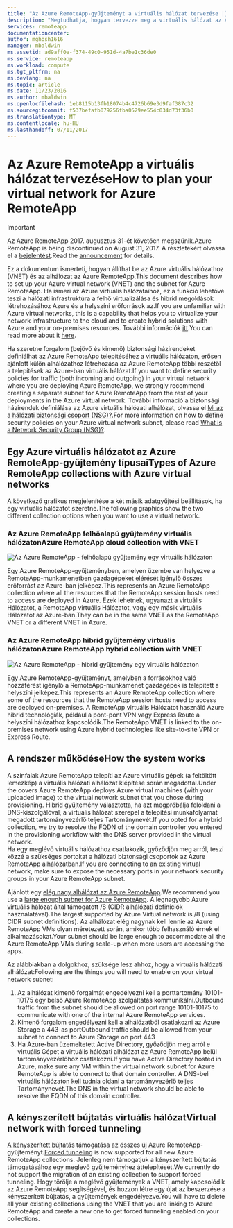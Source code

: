 ```yaml
---
title: "Az Azure RemoteApp-gyűjteményt a virtuális hálózat tervezése |} Microsoft Docs"
description: "Megtudhatja, hogyan tervezze meg a virtuális hálózat az Azure RemoteApp-gyűjteményt."
services: remoteapp
documentationcenter: 
author: mghosh1616
manager: mbaldwin
ms.assetid: ad9aff0e-f374-49c0-951d-4a7be1c36de0
ms.service: remoteapp
ms.workload: compute
ms.tgt_pltfrm: na
ms.devlang: na
ms.topic: article
ms.date: 11/23/2016
ms.author: mbaldwin
ms.openlocfilehash: 1eb8115b13fb18074b4c4726b69e3d9faf387c32
ms.sourcegitcommit: f537befafb079256fba0529ee554c034d73f36b0
ms.translationtype: MT
ms.contentlocale: hu-HU
ms.lasthandoff: 07/11/2017
---
```

# <a name="how-to-plan-your-virtual-network-for-azure-remoteapp"></a><span data-ttu-id="6fd18-103">Az Azure RemoteApp a virtuális hálózat tervezése</span><span class="sxs-lookup"><span data-stu-id="6fd18-103">How to plan your virtual network for Azure RemoteApp</span></span>
> [!IMPORTANT]
> <span data-ttu-id="6fd18-104">Az Azure RemoteApp 2017. augusztus 31-ét követően megszűnik.</span><span class="sxs-lookup"><span data-stu-id="6fd18-104">Azure RemoteApp is being discontinued on August 31, 2017.</span></span> <span data-ttu-id="6fd18-105">A részletekért olvassa el a [bejelentést](https://go.microsoft.com/fwlink/?linkid=821148).</span><span class="sxs-lookup"><span data-stu-id="6fd18-105">Read the [announcement](https://go.microsoft.com/fwlink/?linkid=821148) for details.</span></span>
> 
> 

<span data-ttu-id="6fd18-106">Ez a dokumentum ismerteti, hogyan állíthat be az Azure virtuális hálózathoz (VNET) és az alhálózat az Azure RemoteApp.</span><span class="sxs-lookup"><span data-stu-id="6fd18-106">This document describes how to set up your Azure virtual network (VNET) and the subnet for Azure RemoteApp.</span></span> <span data-ttu-id="6fd18-107">Ha ismeri az Azure virtuális hálózataihoz, ez a funkció lehetővé teszi a hálózati infrastruktúra a felhő virtualizálása és hibrid megoldások létrehozásához Azure és a helyszíni erőforrások az.</span><span class="sxs-lookup"><span data-stu-id="6fd18-107">If you are unfamiliar with Azure virtual networks, this is a capability that helps you to virtualize your network infrastructure to the cloud and to create hybrid solutions with Azure and your on-premises resources.</span></span> <span data-ttu-id="6fd18-108">További információk [itt](../virtual-network/virtual-networks-overview.md).</span><span class="sxs-lookup"><span data-stu-id="6fd18-108">You can read more about it [here](../virtual-network/virtual-networks-overview.md).</span></span>

<span data-ttu-id="6fd18-109">Ha szeretne forgalom (bejövő és kimenő) biztonsági házirendeket definiálhat az Azure RemoteApp telepítéséhez a virtuális hálózaton, erősen ajánlott külön alhálózathoz létrehozása az Azure RemoteApp többi részétől a telepítések az Azure-ban virtuális hálózat.</span><span class="sxs-lookup"><span data-stu-id="6fd18-109">If you want to define security policies for traffic (both incoming and outgoing) in your virtual network where you are deploying Azure RemoteApp, we strongly recommend creating a separate subnet for Azure RemoteApp from the rest of your deployments in the Azure virtual network.</span></span> <span data-ttu-id="6fd18-110">További információ a biztonsági házirendek definiálása az Azure virtuális hálózati alhálózat, olvassa el [Mi az a hálózati biztonsági csoport (NSG)?](../virtual-network/virtual-networks-nsg.md).</span><span class="sxs-lookup"><span data-stu-id="6fd18-110">For more information on how to define security policies on your Azure virtual network subnet, please read [What is a Network Security Group (NSG)?](../virtual-network/virtual-networks-nsg.md).</span></span>

## <a name="types-of-azure-remoteapp-collections-with-azure-virtual-networks"></a><span data-ttu-id="6fd18-111">Egy Azure virtuális hálózatot az Azure RemoteApp-gyűjtemény típusai</span><span class="sxs-lookup"><span data-stu-id="6fd18-111">Types of Azure RemoteApp collections with Azure virtual networks</span></span>
<span data-ttu-id="6fd18-112">A következő grafikus megjelenítése a két másik adatgyűjtési beállítások, ha egy virtuális hálózatot szeretne.</span><span class="sxs-lookup"><span data-stu-id="6fd18-112">The following graphics show the two different collection options when you want to use a virtual network.</span></span>

### <a name="azure-remoteapp-cloud-collection-with-vnet"></a><span data-ttu-id="6fd18-113">Az Azure RemoteApp felhőalapú gyűjtemény virtuális hálózaton</span><span class="sxs-lookup"><span data-stu-id="6fd18-113">Azure RemoteApp cloud collection with VNET</span></span>
 ![Az Azure RemoteApp - felhőalapú gyűjtemény egy virtuális hálózaton](./media/remoteapp-planvpn/ra-cloudvpn.png)

<span data-ttu-id="6fd18-115">Egy Azure RemoteApp-gyűjteményben, amelyen üzembe van helyezve a RemoteApp-munkamenetben gazdagépeket elérését igénylő összes erőforrást az Azure-ban jelképez.</span><span class="sxs-lookup"><span data-stu-id="6fd18-115">This represents an Azure RemoteApp collection where all the resources that the RemoteApp session hosts need to access are deployed in Azure.</span></span> <span data-ttu-id="6fd18-116">Ezek lehetnek, ugyanazt a virtuális Hálózatot, a RemoteApp virtuális Hálózatot, vagy egy másik virtuális Hálózatot az Azure-ban.</span><span class="sxs-lookup"><span data-stu-id="6fd18-116">They can be in the same VNET as the RemoteApp VNET or a different VNET in Azure.</span></span>

### <a name="azure-remoteapp-hybrid-collection-with-vnet"></a><span data-ttu-id="6fd18-117">Az Azure RemoteApp hibrid gyűjtemény virtuális hálózaton</span><span class="sxs-lookup"><span data-stu-id="6fd18-117">Azure RemoteApp hybrid collection with VNET</span></span>
![Az Azure RemoteApp - hibrid gyűjtemény egy virtuális hálózaton](./media/remoteapp-planvpn/ra-hybridvpn.png)

<span data-ttu-id="6fd18-119">Egy Azure RemoteApp-gyűjteményt, amelyben a forrásokhoz való hozzáférést igénylő a RemoteApp-munkamenet gazdagépek is telepített a helyszíni jelképez.</span><span class="sxs-lookup"><span data-stu-id="6fd18-119">This represents an Azure RemoteApp collection where some of the resources that the RemoteApp session hosts need to access are deployed on-premises.</span></span> <span data-ttu-id="6fd18-120">A RemoteApp virtuális Hálózatot használó Azure hibrid technológiák, például a pont-pont VPN vagy Express Route a helyszíni hálózathoz kapcsolódik.</span><span class="sxs-lookup"><span data-stu-id="6fd18-120">The RemoteApp VNET is linked to the on-premises network using Azure hybrid technologies like site-to-site VPN or Express Route.</span></span>

## <a name="how-the-system-works"></a><span data-ttu-id="6fd18-121">A rendszer működése</span><span class="sxs-lookup"><span data-stu-id="6fd18-121">How the system works</span></span>
<span data-ttu-id="6fd18-122">A színfalak Azure RemoteApp telepíti az Azure virtuális gépek (a feltöltött lemezkép) a virtuális hálózati alhálózat kiépítése során megadottal.</span><span class="sxs-lookup"><span data-stu-id="6fd18-122">Under the covers Azure RemoteApp deploys Azure virtual machines (with your uploaded image) to the virtual network subnet that you chose during provisioning.</span></span> <span data-ttu-id="6fd18-123">Hibrid gyűjtemény választotta, ha azt megpróbálja feloldani a DNS-kiszolgálóval, a virtuális hálózat szerepel a telepítési munkafolyamat megadott tartományvezérlő teljes Tartománynevét.</span><span class="sxs-lookup"><span data-stu-id="6fd18-123">If you opted for a hybrid collection, we try to resolve the FQDN of the domain controller you entered in the provisioning workflow with the DNS server provided in the virtual network.</span></span>  
<span data-ttu-id="6fd18-124">Ha egy meglévő virtuális hálózathoz csatlakozik, győződjön meg arról, teszi közzé a szükséges portokat a hálózati biztonsági csoportok az Azure RemoteApp alhálózatban.</span><span class="sxs-lookup"><span data-stu-id="6fd18-124">If you are connecting to an existing virtual network, make sure to expose the necessary ports in your network security groups in your Azure RemoteApp subnet.</span></span> 

<span data-ttu-id="6fd18-125">Ajánlott egy [elég nagy alhálózat az Azure RemoteApp](remoteapp-vnetsizing.md).</span><span class="sxs-lookup"><span data-stu-id="6fd18-125">We recommend you use a [large enough  subnet for Azure RemoteApp](remoteapp-vnetsizing.md).</span></span> <span data-ttu-id="6fd18-126">A legnagyobb Azure virtuális hálózat által támogatott /8 (CIDR alhálózati definíciók használatával).</span><span class="sxs-lookup"><span data-stu-id="6fd18-126">The largest supported by Azure Virtual network is /8 (using CIDR subnet definitions).</span></span> <span data-ttu-id="6fd18-127">Az alhálózat elég nagynak kell lennie az Azure RemoteApp VMs olyan méretezett során, amikor több felhasználó érnek el alkalmazásokat.</span><span class="sxs-lookup"><span data-stu-id="6fd18-127">Your subnet should be large enough to accommodate all the Azure RemoteApp VMs during scale-up when more users are accessing the apps.</span></span> 

<span data-ttu-id="6fd18-128">Az alábbiakban a dolgokhoz, szüksége lesz ahhoz, hogy a virtuális hálózati alhálózat:</span><span class="sxs-lookup"><span data-stu-id="6fd18-128">Following are the things you will need to enable on your virtual network subnet:</span></span> 

1. <span data-ttu-id="6fd18-129">Az alhálózat kimenő forgalmát engedélyezni kell a porttartomány 10101-10175 egy belső Azure RemoteApp szolgáltatás kommunikálni.</span><span class="sxs-lookup"><span data-stu-id="6fd18-129">Outbound traffic from the subnet should be allowed on port range 10101-10175 to communicate with one of the internal Azure RemoteApp services.</span></span>
2. <span data-ttu-id="6fd18-130">Kimenő forgalom engedélyezni kell a alhálózatból csatlakozni az Azure Storage a 443-as port</span><span class="sxs-lookup"><span data-stu-id="6fd18-130">Outbound traffic should be allowed from your subnet to connect to Azure Storage on port 443</span></span>
3. <span data-ttu-id="6fd18-131">Ha Azure-ban üzemeltetett Active Directory, győződjön meg arról e virtuális Gépet a virtuális hálózati alhálózat az Azure RemoteApp belül tartományvezérlőhöz csatlakozni.</span><span class="sxs-lookup"><span data-stu-id="6fd18-131">If you have Active Directory hosted in Azure, make sure any VM within the virtual network subnet for Azure RemoteApp is able to connect to that domain controller.</span></span> <span data-ttu-id="6fd18-132">A DNS-beli virtuális hálózaton kell tudnia oldani a tartományvezérlő teljes Tartománynevét.</span><span class="sxs-lookup"><span data-stu-id="6fd18-132">The DNS in the virtual network should be able to resolve the FQDN of this domain controller.</span></span>

## <a name="virtual-network-with-forced-tunneling"></a><span data-ttu-id="6fd18-133">A kényszerített bújtatás virtuális hálózat</span><span class="sxs-lookup"><span data-stu-id="6fd18-133">Virtual network with forced tunneling</span></span>
<span data-ttu-id="6fd18-134">[A kényszerített bújtatás](../vpn-gateway/vpn-gateway-about-forced-tunneling.md) támogatása az összes új Azure RemoteApp-gyűjteményt.</span><span class="sxs-lookup"><span data-stu-id="6fd18-134">[Forced tunneling](../vpn-gateway/vpn-gateway-about-forced-tunneling.md) is now supported for all new Azure RemoteApp collections.</span></span> <span data-ttu-id="6fd18-135">Jelenleg nem támogatjuk a kényszerített bújtatás támogatásához egy meglevő gyűjteményhez áttelepítését.</span><span class="sxs-lookup"><span data-stu-id="6fd18-135">We currently do not support the migration of an existing collection to support forced tunneling.</span></span>  <span data-ttu-id="6fd18-136">Hogy törölje a meglévő gyűjtemények a VNET, amely kapcsolódik az Azure RemoteApp segítségével, és hozzon létre egy újat az beszerzése a kényszerített bújtatás, a gyűjtemények engedélyezve.</span><span class="sxs-lookup"><span data-stu-id="6fd18-136">You will have to delete all your existing collections using the VNET that you are linking to Azure RemoteApp and create a new one to get forced tunneling enabled on your collections.</span></span> 

